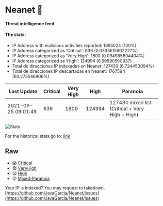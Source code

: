 # Neanet :hocho:
#### Threat intelligence feed
#### The stats:

- IP Address with malicious activities reported: 1895024 (100%)
- IP Address categorized as 'Critical':  636 (0.0335615802227%)
- IP Address categorized as 'Very High':  1800 (0.094985604404%)
- IP Address categorized as 'High':  124994 (6.59590590937)
- Total de direcciones IP indexadas en Neanet:  127430 (6.724453094%)
- Total de direcciones IP descartadas en Neanet:  1767594 (93.275546906%)

| Last Update | Critical | Very High | High | Paranoia |
| --- | --- | --- | --- | --- |
| 2021-09-25 09:01:49 | 636 | 1800 | 124994 | 127430 mixed list (Critical + Very High + High)|

![Stats](https://docs.google.com/spreadsheets/d/e/2PACX-1vSnaNMIXVabIpDJjufMlzH7poXnshF3mgd8Is1g9ytUEzVsP5my4Trn8f-xkoLLQ38xpL3HtmUexLo6/pubchart?oid=501124687&format=image)

For the historical stats go to: [link](/stats.csv)
## Raw
- :scream: [Critical](https://raw.githubusercontent.com/JavaGarcia/Neanet/master/blacklists/neanet_critical.txt)
- :fearful: [VeryHigh](https://raw.githubusercontent.com/JavaGarcia/Neanet/master/blacklists/neanet_veryHigh.txtt)
- :frowning: [High](https://raw.githubusercontent.com/JavaGarcia/Neanet/master/blacklists/neanet_high.txt)
- :dizzy_face: [Mixed-Paranoia](https://raw.githubusercontent.com/JavaGarcia/Neanet/master/blacklists/neanet_all.txt)


Your IP is indexed? You may request to takedown. [https://github.com/JavaGarcia/Neanet/issues](https://github.com/JavaGarcia/Neanet/issues)



















































































































































































































































































































































































































































































































































































































































































































































































































































































































































































































































































































































































































































































































































































































































































































































































































































































































































































































































































































































































































































































































































































































































































































































































































































































































































































































































































































































































































































































































































































































































































































































































































































































































































































































































































































































































































































































































































































































































































































































































































































































































































































































































































































































































































































































































































































































































































































































































































































































































































































































































































































































































































































































































































































































































































































































































































































































































































































































































































































































































































































































































































































































































































































































































































































































































































































































































































































































































































































































































































































































































































































































































































































































































































































































































































































































































































































































































































































































































































































































































































































































































































































































































































































































































































































































































































































































































































































































































































































































































































































































































































































































































































